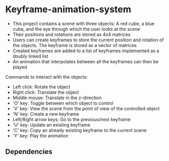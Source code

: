 # Keyframe-animation-system

<ul>
<li>This project contains a scene with three objects: A red cube, a blue cube, and the eye through which the user looks at the scene</li>
<li>Their positions and rotations are stored as 4x4 matrices</li>
<li>Users can create keyframes to store the current position and rotation of the objects. The keyframe is stored as a vector of matrices</li>
<li>Created keyframes are added to a list of keyframes implemented as a doubly linked list</li>
<li>An animation that interpolates between all the keyframes can then be played</li>
</ul>

Commands to interact with the objects: 
<ul>
<li>Left click: Rotate the object</li>
<li>Right click: Translate the object</li>
<li>Middle mouse: Translate in the z-direction</li>
<li>'O' key: Toggle between which object to control</li>
<li>'V' key: View the scene from the point of view of the controlled object</li>
<li>'N' key: Create a new keyframe</li>
<li>Left/Right arrow keys: Go to the previous/next keyframe</li>
<li>'U' key: Update an existing keyframe</li>
<li>'C' key: Copy an already existing keyframe to the current scene</li>
<li>'Y' key: Play the animation</li>

</ul>

## Dependencies

